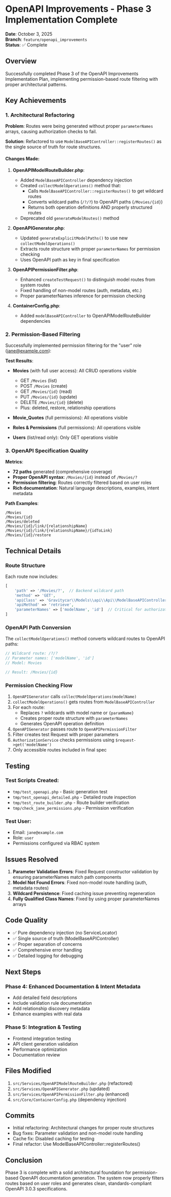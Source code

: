 # OpenAPI Improvements - Phase 3 Implementation Complete

**Date**: October 3, 2025  
**Branch**: `feature/openapi_improvements`  
**Status**: ✅ Complete

## Overview

Successfully completed Phase 3 of the OpenAPI Improvements Implementation Plan, implementing permission-based route filtering with proper architectural patterns.

## Key Achievements

### 1. Architectural Refactoring

**Problem**: Routes were being generated without proper `parameterNames` arrays, causing authorization checks to fail.

**Solution**: Refactored to use `ModelBaseAPIController::registerRoutes()` as the single source of truth for route structures.

#### Changes Made:

1. **OpenAPIModelRouteBuilder.php**:
   - Added `ModelBaseAPIController` dependency injection
   - Created `collectModelOperations()` method that:
     - Calls `ModelBaseAPIController::registerRoutes()` to get wildcard routes
     - Converts wildcard paths (`/?/?`) to OpenAPI paths (`/Movies/{id}`)
     - Returns both operation definitions AND properly structured routes
   - Deprecated old `generateModelRoutes()` method

2. **OpenAPIGenerator.php**:
   - Updated `generateExplicitModelPaths()` to use new `collectModelOperations()`
   - Extracts route structure with proper `parameterNames` for permission checking
   - Uses OpenAPI path as key in final specification

3. **OpenAPIPermissionFilter.php**:
   - Enhanced `createTestRequest()` to distinguish model routes from system routes
   - Fixed handling of non-model routes (auth, metadata, etc.)
   - Proper parameterNames inference for permission checking

4. **ContainerConfig.php**:
   - Added `modelBaseAPIController` to OpenAPIModelRouteBuilder dependencies

### 2. Permission-Based Filtering

Successfully implemented permission filtering for the "user" role (jane@example.com):

**Test Results**:
- **Movies** (with full user access): All CRUD operations visible
  - GET `/Movies` (list)
  - POST `/Movies` (create)
  - GET `/Movies/{id}` (read)
  - PUT `/Movies/{id}` (update)
  - DELETE `/Movies/{id}` (delete)
  - Plus: deleted, restore, relationship operations

- **Movie_Quotes** (full permissions): All operations visible
- **Roles & Permissions** (full permissions): All operations visible
- **Users** (list/read only): Only GET operations visible

### 3. OpenAPI Specification Quality

**Metrics**:
- **72 paths** generated (comprehensive coverage)
- **Proper OpenAPI syntax**: `/Movies/{id}` instead of `/Movies/?`
- **Permission filtering**: Routes correctly filtered based on user roles
- **Rich documentation**: Natural language descriptions, examples, intent metadata

**Path Examples**:
```
/Movies
/Movies/{id}
/Movies/deleted
/Movies/{id}/link/{relationshipName}
/Movies/{id}/link/{relationshipName}/{idToLink}
/Movies/{id}/restore
```

## Technical Details

### Route Structure

Each route now includes:
```php
[
    'path' => '/Movies/?',  // Backend wildcard path
    'method' => 'GET',
    'apiClass' => 'Gravitycar\\Models\\api\\Api\\ModelBaseAPIController',
    'apiMethod' => 'retrieve',
    'parameterNames' => ['modelName', 'id']  // Critical for authorization
]
```

### OpenAPI Path Conversion

The `collectModelOperations()` method converts wildcard routes to OpenAPI paths:

```php
// Wildcard route: /?/?
// Parameter names: ['modelName', 'id']
// Model: Movies

// Result: /Movies/{id}
```

### Permission Checking Flow

1. `OpenAPIGenerator` calls `collectModelOperations(modelName)`
2. `collectModelOperations()` gets routes from `ModelBaseAPIController`
3. For each route:
   - Replaces `?` wildcards with model name or `{paramName}`
   - Creates proper route structure with `parameterNames`
   - Generates OpenAPI operation definition
4. `OpenAPIGenerator` passes route to `OpenAPIPermissionFilter`
5. Filter creates test Request with proper parameters
6. `AuthorizationService` checks permissions using `$request->get('modelName')`
7. Only accessible routes included in final spec

## Testing

### Test Scripts Created:
- `tmp/test_openapi.php` - Basic generation test
- `tmp/test_openapi_detailed.php` - Detailed route inspection
- `tmp/test_route_builder.php` - Route builder verification
- `tmp/check_jane_permissions.php` - Permission verification

### Test User:
- Email: `jane@example.com`
- Role: `user`
- Permissions configured via RBAC system

## Issues Resolved

1. **Parameter Validation Errors**: Fixed Request constructor validation by ensuring parameterNames match path components
2. **Model Not Found Errors**: Fixed non-model route handling (auth, metadata routes)
3. **Wildcard Persistence**: Fixed caching issue preventing regeneration
4. **Fully Qualified Class Names**: Fixed by using proper parameterNames arrays

## Code Quality

- ✅ Pure dependency injection (no ServiceLocator)
- ✅ Single source of truth (ModelBaseAPIController)
- ✅ Proper separation of concerns
- ✅ Comprehensive error handling
- ✅ Detailed logging for debugging

## Next Steps

### Phase 4: Enhanced Documentation & Intent Metadata
- Add detailed field descriptions
- Include validation rule documentation
- Add relationship discovery metadata
- Enhance examples with real data

### Phase 5: Integration & Testing
- Frontend integration testing
- API client generation validation
- Performance optimization
- Documentation review

## Files Modified

1. `src/Services/OpenAPIModelRouteBuilder.php` (refactored)
2. `src/Services/OpenAPIGenerator.php` (updated)
3. `src/Services/OpenAPIPermissionFilter.php` (enhanced)
4. `src/Core/ContainerConfig.php` (dependency injection)

## Commits

- Initial refactoring: Architectural changes for proper route structures
- Bug fixes: Parameter validation and non-model route handling
- Cache fix: Disabled caching for testing
- Final refactor: Use ModelBaseAPIController::registerRoutes()

## Conclusion

Phase 3 is complete with a solid architectural foundation for permission-based OpenAPI documentation generation. The system now properly filters routes based on user roles and generates clean, standards-compliant OpenAPI 3.0.3 specifications.
